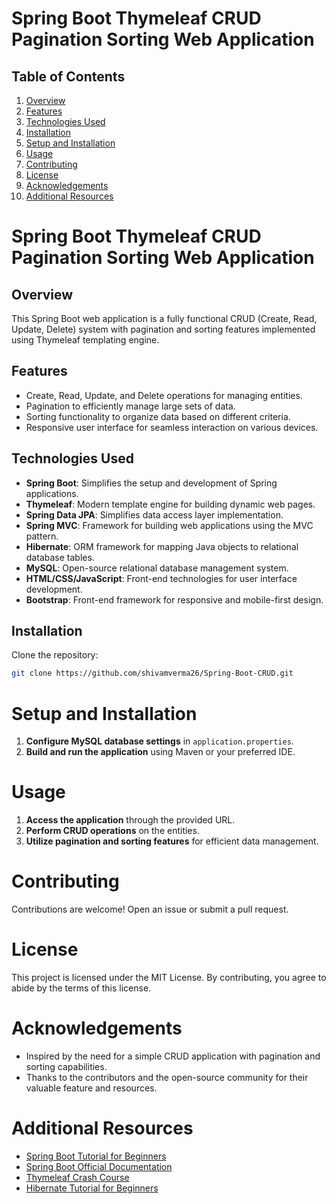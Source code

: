 # Spring Boot Thymeleaf CRUD Pagination Sorting Web Application

## Table of Contents
1. [Overview](#overview)
2. [Features](#features)
3. [Technologies Used](#technologies-used)
4. [Installation](#installation)
5. [Setup and Installation](#setup-and-installation)
6. [Usage](#usage)
7. [Contributing](#contributing)
8. [License](#license)
9. [Acknowledgements](#acknowledgements)
10. [Additional Resources](#additional-resources)

# Spring Boot Thymeleaf CRUD Pagination Sorting Web Application

## Overview

This Spring Boot web application is a fully functional CRUD (Create, Read, Update, Delete) system with pagination and sorting features implemented using Thymeleaf templating engine.

## Features

- Create, Read, Update, and Delete operations for managing entities.
- Pagination to efficiently manage large sets of data.
- Sorting functionality to organize data based on different criteria.
- Responsive user interface for seamless interaction on various devices.

## Technologies Used

- **Spring Boot**: Simplifies the setup and development of Spring applications.
- **Thymeleaf**: Modern template engine for building dynamic web pages.
- **Spring Data JPA**: Simplifies data access layer implementation.
- **Spring MVC**: Framework for building web applications using the MVC pattern.
- **Hibernate**: ORM framework for mapping Java objects to relational database tables.
- **MySQL**: Open-source relational database management system.
- **HTML/CSS/JavaScript**: Front-end technologies for user interface development.
- **Bootstrap**: Front-end framework for responsive and mobile-first design.

## Installation

Clone the repository:
```bash
git clone https://github.com/shivamverma26/Spring-Boot-CRUD.git
```
# Setup and Installation

1. **Configure MySQL database settings** in `application.properties`.
2. **Build and run the application** using Maven or your preferred IDE.

# Usage

1. **Access the application** through the provided URL.
2. **Perform CRUD operations** on the entities.
3. **Utilize pagination and sorting features** for efficient data management.

# Contributing

Contributions are welcome! Open an issue or submit a pull request.

# License

This project is licensed under the MIT License. By contributing, you agree to abide by the terms of this license.

# Acknowledgements

- Inspired by the need for a simple CRUD application with pagination and sorting capabilities.
- Thanks to the contributors and the open-source community for their valuable feature and resources.

# Additional Resources

- [Spring Boot Tutorial for Beginners](https://www.youtube.com/watch?v=vtPkZShrvXQ)
- [Spring Boot Official Documentation](https://docs.spring.io/spring-boot/docs/current/reference/html/index.html)
- [Thymeleaf Crash Course](https://www.youtube.com/watch?v=6ohjNhnjYxA)
- [Hibernate Tutorial for Beginners](https://www.youtube.com/watch?v=JR7-EdxDSf0)
